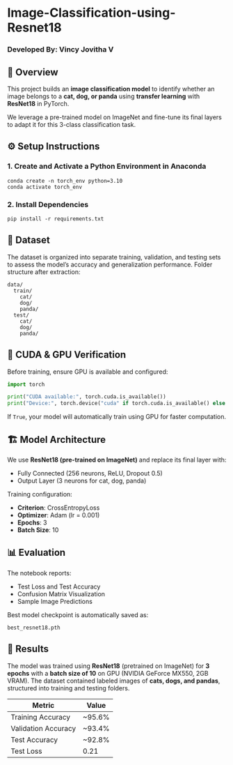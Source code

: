 # Image-Classification-using-Resnet18

### Developed By: Vincy Jovitha V

## 📘 Overview

This project builds an **image classification model** to identify whether an image belongs to a **cat, dog, or panda** using **transfer learning** with **ResNet18** in PyTorch.

We leverage a pre-trained model on ImageNet and fine-tune its final layers to adapt it for this 3-class classification task.

## ⚙️ Setup Instructions

### 1. Create and Activate a Python Environment in Anaconda
```
conda create -n torch_env python=3.10
conda activate torch_env
```
### 2. Install Dependencies

```
pip install -r requirements.txt
```

## 🧠 Dataset

The dataset is organized into separate training, validation, and testing sets to assess the model’s accuracy and generalization performance.
Folder structure after extraction:

```
data/
  train/
    cat/
    dog/
    panda/
  test/
    cat/
    dog/
    panda/
```



## 🚀 CUDA & GPU Verification

Before training, ensure GPU is available and configured:

```python
import torch

print("CUDA available:", torch.cuda.is_available())
print("Device:", torch.device("cuda" if torch.cuda.is_available() else "cpu"))
```

If `True`, your model will automatically train using GPU for faster computation.



## 🏗️ Model Architecture

We use **ResNet18 (pre-trained on ImageNet)** and replace its final layer with:

* Fully Connected (256 neurons, ReLU, Dropout 0.5)
* Output Layer (3 neurons for cat, dog, panda)

Training configuration:

* **Criterion**: CrossEntropyLoss
* **Optimizer**: Adam (lr = 0.001)
* **Epochs**: 3
* **Batch Size**: 10



## 📊 Evaluation

The notebook reports:

* Test Loss and Test Accuracy
* Confusion Matrix Visualization
* Sample Image Predictions

Best model checkpoint is automatically saved as:

```
best_resnet18.pth
```
## 🧾 Results

The model was trained using **ResNet18** (pretrained on ImageNet) for **3 epochs** with a **batch size of 10** on GPU (NVIDIA GeForce MX550, 2GB VRAM).
The dataset contained labeled images of **cats, dogs, and pandas**, structured into training and testing folders.


| Metric              | Value  |
| ------------------- | ------ |
| Training Accuracy   | ~95.6% |
| Validation Accuracy | ~93.4% |
| Test Accuracy       | ~92.8% |
| Test Loss           | 0.21   |

